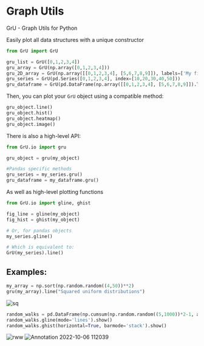 # Graph Utils
GrU - Graph Utils for Python

Easily plot all data structures with a unique constructor

```python
from GrU import GrU

gru_list = GrU([0,1,2,3,4])
gru_array = GrU(np.array([0,1,2,3,4]))
gru_2D_array = GrU(np.array([[0,1,2,3,4], [5,6,7,8,9]]), labels=['My first array', 'My second array'])
gru_series = GrU(pd.Series([0,1,2,3,4], index=[10,20,30,40,50]))
gru_dataframe = GrU(pd.DataFrame(np.array([[0,1,2,3,4], [5,6,7,8,9]]).T, columns=['My first column', 'My second column']))
```

Then, you can plot your `GrU` object using a compatible method:

```python
gru_object.line()
gru_object.hist()
gru_object.heatmap()
gru_object.image()
```

There is also a high-level API:

```python
from GrU.io import gru

gru_object = gru(my_object)

#Pandas specific methods
gru_series = my_series.gru()
gru_dataframe = my_dataframe.gru()
```

As well as high-level plotting functions

```python
from GrU.io import gline, ghist

fig_line = gline(my_object)
fig_hist = ghist(my_object)

# Or, for pandas objects
my_series.gline()

# Which is equivalent to:
GrU(my_series).line()

```





## Examples:

```python
my_array = np.sort(np.random.random((4,50))**2)
gru(my_array).line("Squared uniform distributions")
```
![sq](https://user-images.githubusercontent.com/60552083/193302023-4dba5382-5a7c-4301-bb58-c5d937525822.png)

```python
random_walks = pd.DataFrame(np.cumsum(np.random.random((5,1000))*2-1, axis=1).T)
random_walks.gline(mode='lines').show()
random_walks.ghist(horizontal=True, barmode='stack').show()
```

![rww](https://user-images.githubusercontent.com/60552083/194284575-4035a817-03cb-4c08-a5ee-2f3e7e267d8f.png)
![Annotation 2022-10-06 112039](https://user-images.githubusercontent.com/60552083/194284599-a711f677-2d7d-45f0-8f73-530cb11f31a4.png)
